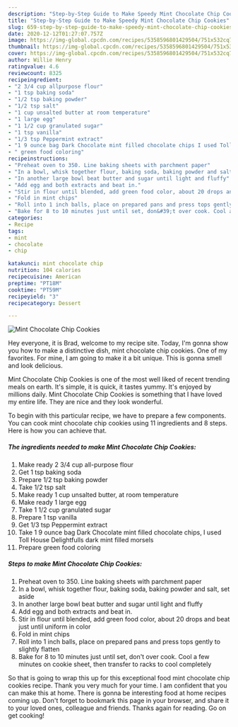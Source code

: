 ```yaml
---
description: "Step-by-Step Guide to Make Speedy Mint Chocolate Chip Cookies"
title: "Step-by-Step Guide to Make Speedy Mint Chocolate Chip Cookies"
slug: 659-step-by-step-guide-to-make-speedy-mint-chocolate-chip-cookies
date: 2020-12-12T01:27:07.757Z
image: https://img-global.cpcdn.com/recipes/5358596801429504/751x532cq70/mint-chocolate-chip-cookies-recipe-main-photo.jpg
thumbnail: https://img-global.cpcdn.com/recipes/5358596801429504/751x532cq70/mint-chocolate-chip-cookies-recipe-main-photo.jpg
cover: https://img-global.cpcdn.com/recipes/5358596801429504/751x532cq70/mint-chocolate-chip-cookies-recipe-main-photo.jpg
author: Willie Henry
ratingvalue: 4.6
reviewcount: 8325
recipeingredient:
- "2 3/4 cup allpurpose flour"
- "1 tsp baking soda"
- "1/2 tsp baking powder"
- "1/2 tsp salt"
- "1 cup unsalted butter at room temperature"
- "1 large egg"
- "1 1/2 cup granulated sugar"
- "1 tsp vanilla"
- "1/3 tsp Peppermint extract"
- "1 9 ounce bag Dark Chocolate mint filled chocolate chips I used Toll House Delightfulls dark mint filled morsels"
- " green food coloring"
recipeinstructions:
- "Preheat oven to 350. Line baking sheets with parchment paper"
- "In a bowl, whisk together flour, baking soda, baking powder and salt, set aside"
- "In another large bowl beat butter and sugar until light and fluffy"
- "Add egg and both extracts and beat in."
- "Stir in flour until blended, add green food color, about 20 drops and beat just until uniform in color"
- "Fold in mint chips"
- "Roll into 1 inch balls, place on prepared pans and press tops gently to slightly flatten"
- "Bake for 8 to 10 minutes just until set, don&#39;t over cook. Cool a few minutes on cookie sheet, then transfer to racks to cool completely"
categories:
- Recipe
tags:
- mint
- chocolate
- chip

katakunci: mint chocolate chip 
nutrition: 104 calories
recipecuisine: American
preptime: "PT18M"
cooktime: "PT59M"
recipeyield: "3"
recipecategory: Dessert

---
```



![Mint Chocolate Chip Cookies](https://img-global.cpcdn.com/recipes/5358596801429504/751x532cq70/mint-chocolate-chip-cookies-recipe-main-photo.jpg)

Hey everyone, it is Brad, welcome to my recipe site. Today, I'm gonna show you how to make a distinctive dish, mint chocolate chip cookies. One of my favorites. For mine, I am going to make it a bit unique. This is gonna smell and look delicious.

Mint Chocolate Chip Cookies is one of the most well liked of recent trending meals on earth. It's simple, it is quick, it tastes yummy. It's enjoyed by millions daily. Mint Chocolate Chip Cookies is something that I have loved my entire life. They are nice and they look wonderful.




To begin with this particular recipe, we have to prepare a few components. You can cook mint chocolate chip cookies using 11 ingredients and 8 steps. Here is how you can achieve that.

<!--inarticleads1-->

##### The ingredients needed to make Mint Chocolate Chip Cookies:

1. Make ready 2 3/4 cup all-purpose flour
1. Get 1 tsp baking soda
1. Prepare 1/2 tsp baking powder
1. Take 1/2 tsp salt
1. Make ready 1 cup unsalted butter, at room temperature
1. Make ready 1 large egg
1. Take 1 1/2 cup granulated sugar
1. Prepare 1 tsp vanilla
1. Get 1/3 tsp Peppermint extract
1. Take 1 9 ounce bag Dark Chocolate mint filled chocolate chips, I used Toll House Delightfulls dark mint filled morsels
1. Prepare  green food coloring




<!--inarticleads2-->

##### Steps to make Mint Chocolate Chip Cookies:

1. Preheat oven to 350. Line baking sheets with parchment paper
1. In a bowl, whisk together flour, baking soda, baking powder and salt, set aside
1. In another large bowl beat butter and sugar until light and fluffy
1. Add egg and both extracts and beat in.
1. Stir in flour until blended, add green food color, about 20 drops and beat just until uniform in color
1. Fold in mint chips
1. Roll into 1 inch balls, place on prepared pans and press tops gently to slightly flatten
1. Bake for 8 to 10 minutes just until set, don&#39;t over cook. Cool a few minutes on cookie sheet, then transfer to racks to cool completely




So that is going to wrap this up for this exceptional food mint chocolate chip cookies recipe. Thank you very much for your time. I am confident that you can make this at home. There is gonna be interesting food at home recipes coming up. Don't forget to bookmark this page in your browser, and share it to your loved ones, colleague and friends. Thanks again for reading. Go on get cooking!

